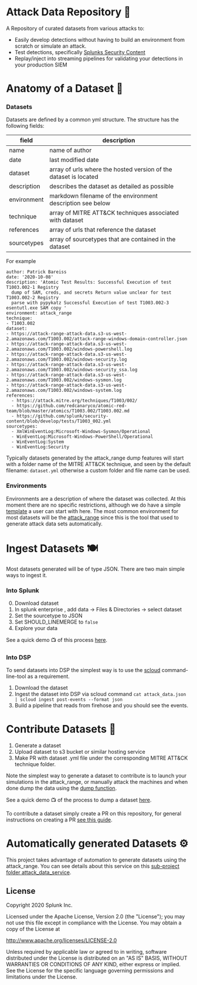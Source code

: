 # Attack Data Repository 🧱
A Repository of curated datasets from various attacks to:

* Easily develop detections without having to build an environment from scratch or simulate an attack.
* Test detections, specifically [Splunks Security Content](https://github.com/splunk/security-content)
* Replay/inject into streaming pipelines for validating your detections in your production SIEM 

# Anatomy of a Dataset 🧬
### Datasets
Datasets are defined by a common yml structure. The structure has the following fields:

|field| description|
|---|---|
|name  | name of author  |
| date  | last modified date  |
| dataset  | array of urls where the hosted version of the dataset is located  |
| description | describes the dataset as detailed as possible |
| environment |  markdown filename of the environment description see below |
| technique | array of MITRE ATT&CK techniques associated with dataset | 
| references | array of urls that reference the dataset |
| sourcetypes | array of sourcetypes that are contained in the dataset | 


For example	

```
author: Patrick Bareiss
date: '2020-10-08'
description: 'Atomic Test Results: Successful Execution of test T1003.002-1 Registry
  dump of SAM, creds, and secrets Return value unclear for test T1003.002-2 Registry
  parse with pypykatz Successful Execution of test T1003.002-3 esentutl.exe SAM copy '
environment: attack_range
technique:
- T1003.002
dataset:
- https://attack-range-attack-data.s3-us-west-2.amazonaws.com/T1003.002/attack-range-windows-domain-controller.json
- https://attack-range-attack-data.s3-us-west-2.amazonaws.com/T1003.002/windows-powershell.log
- https://attack-range-attack-data.s3-us-west-2.amazonaws.com/T1003.002/windows-security.log
- https://attack-range-attack-data.s3-us-west-2.amazonaws.com/T1003.002/windows-security_ssa.log
- https://attack-range-attack-data.s3-us-west-2.amazonaws.com/T1003.002/windows-sysmon.log
- https://attack-range-attack-data.s3-us-west-2.amazonaws.com/T1003.002/windows-system.log
references: 
  - https://attack.mitre.org/techniques/T1003/002/
  - https://github.com/redcanaryco/atomic-red-team/blob/master/atomics/T1003.002/T1003.002.md
  - https://github.com/splunk/security-content/blob/develop/tests/T1003_002.yml
sourcetypes: 
  - XmlWinEventLog:Microsoft-Windows-Sysmon/Operational
  - WinEventLog:Microsoft-Windows-PowerShell/Operational
  - WinEventLog:System
  - WinEventLog:Security
```

Typically datasets generated by the attack_range dump features will start with a folder name of the MITRE ATT&CK technique, and seen by the default filename: `dataset.yml` otherwise a custom folder and file name can be used. 

### Environments

Environments are a description of where the dataset was collected. At this moment there are no specific restrictions, although we do have a simple [template](https://github.com/splunk/attack_data/blob/master/environments/TEMPLATE.md) a user can start with here. The most common environment for most datasets will be the [attack_range](https://github.com/splunk/attack_data/blob/master/environments/attack_range.md) since this is the tool that used to generate attack data sets automatically. 

# Ingest Datasets 🍽
Most datasets generated will be of type JSON. There are two main simple ways to ingest it.

### Into Splunk

0. Download dataset 
1. In splunk enterprise , add data -> Files & Directories -> select dataset
2. Set the sourcetype to JSON
3. Set SHOULD_LINEMERGE to `false`
4.  Explore your data

See a quick demo 📺 of this process [here](https://www.youtube.com/watch?v=41NAG0zGg40).

### Into DSP

To send datasets into DSP the simplest way is to use the [scloud](https://docs.splunk.com/Documentation/DSP/1.1.0/Admin/AuthenticatewithSCloud) command-line-tool as a requirement. 

1. Download the dataset
2. Ingest the dataset into DSP via scloud command `cat attack_data.json | scloud ingest post-events --format json`
3. Build a pipeline that reads from firehose and you should see the events. 

# Contribute Datasets 🥰

1. Generate a dataset
2. Upload dataset to s3 bucket or similar hosting service
3. Make PR with dataset <name>.yml file under the corresponding MITRE ATT&CK technique folder.

Note the simplest way to generate a dataset to contribute is to launch your simulations in the attack_range, or manually attack the machines and when done dump the data using the [dump function](https://github.com/splunk/attack_range#dump-log-data-from-attack-range). 

See a quick demo 📺 of the process to dump a dataset [here](https://www.youtube.com/watch?v=CnD0BtjCILs).

To contribute a dataset simply create a PR on this repository, for general instructions on creating a PR [see this guide](https://gist.github.com/Chaser324/ce0505fbed06b947d962). 

# Automatically generated Datasets ⚙️

This project takes advantage of automation to generate datasets using the attack_range. You can see details about this service on this [sub-project folder attack_data_service](https://github.com/splunk/attack_data/tree/master/attack_data_service). 

## License

Copyright 2020 Splunk Inc.

Licensed under the Apache License, Version 2.0 (the "License");
you may not use this file except in compliance with the License.
You may obtain a copy of the License at

http://www.apache.org/licenses/LICENSE-2.0

Unless required by applicable law or agreed to in writing, software
distributed under the License is distributed on an "AS IS" BASIS,
WITHOUT WARRANTIES OR CONDITIONS OF ANY KIND, either express or implied.
See the License for the specific language governing permissions and
limitations under the License.
